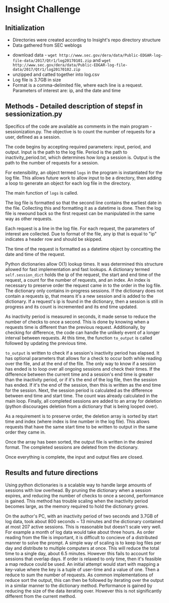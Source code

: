 # Insight Challenge

## Initialization

* Directories were created according to Insight's repo directory structure
* Data gathered from SEC weblogs
- download data - `wget http://www.sec.gov/dera/data/Public-EDGAR-log-file-data/2017/Qtr1/log20170101.zip` and `wget http://www.sec.gov/dera/data/Public-EDGAR-log-file-data/2017/Qtr1/log20170102.zip`
- unzipped and catted together into log.csv
- Log file is 3.7GB in size
- Format is a comma-delimited file, where each line is a request. Parameters of interest are: ip, and the date and time

## Methods - Detailed description of stepsf in sessionization.py

Specifics of the code are available as comments in the main program - sessionization.py. The objective is to count the number of requests for a user, defined as a session.

The code begins by accepting required parameters: input, period, and output. Input is the path to the log file. Period is the path to inactivity_period.txt, which determines how long a session is. Output is the path to the number of requests for a session.

For extensibility, an object termed `logs` in the program is instantiated for the log file. This allows future work to allow input to be a directory, then adding a loop to generate an object for each log file in the directory.

The main function of `logs` is called.

The log file is formatted so that the second line contains the earliest date in the file. Collecting this and formatting it as a datetime is done. Then the log file is rewound back so the first request can be manipulated in the same way as other requests.

Each request is a line in the log file. For each request, the parameters of interest are collected. Due to format of the file, any ip that is equal to "ip" indicates a header row and should be skipped.

The time of the request is formatted as a datetime object by concatting the date and time of the request.

Python dictionaries allow O(1) lookup times. It was determined this structure allowed for fast implementation and fast lookups. A dictionary termed `self.session_dict` holds the ip of the request, the start and end time of the request, a count for the number of requests, and an index. An index is necessary to preserve order the request came in to the order in the log file. The dictionary only contains in-progress sessions. If the dictionary does not contain a requests ip, that means it's a new session and is added to the dictionary. If a request's ip is found in the dictionary, then a session is still in progress and its count is incremented and its end time updated.

As inactivity period is measured in seconds, it made sense to reduce the number of checks to once a second. This is done by knowing when a requests time is different than the previous request. Additionally, by checking for difference, the code can handle the unlikely event of a longer interval between requests. At this time, the function `to_output` is called followed by updating the previous time.

`to_output` is written to check if a session's inactivity period has elapsed. It has optional parameters that allows for a check to occur both while reading over the file, and at the end of the file. The only way to know if a session has ended is to loop over all ongoing sessions and check their times. If the difference between the current time and a session's end time is greater than the inactivity period, or if it's the end of the log file, then the session has ended. If it's the end of the session, then this is written as the end time for the session. Next, the session period is calculated as the difference between end time and start time. The count was already calculated in the main loop. Finally, all completed sessions are added to an array for deletion (python discourages deletion from a dictionary that is being looped over).

As a requirement is to preserve order, the deletion array is sorted by start time and index (where index is line number in the log file). This allows requests that have the same start time to be written to output in the same order they came in.

Once the array has been sorted, the output file is written in the desired format. The completed sessions are deleted from the dictionary.

Once everything is complete, the input and output files are closed.

## Results and future directions

Using python dictionaries is a scalable way to handle large amounts of sessions with low overhead. By pruning the dictionary when a session expires, and reducing the number of checks to once a second, performance is gained. This method has trouble scaling when the inactivity period becomes large, as the memory required to hold the dictionary grows.

On the author's PC, with an inactivity period of two seconds and 3.7GB of log data, took about 800 seconds ~ 13 minutes and the dictionary contained at most 207 active sessions. This is reasonable but doesn't scale very well. For example a month of log data would take about three hours. As order reading from the file is important, it is difficult to concieve of a distributed manner to solve the prompt. A simple way of scaling is to keep log files per day and distribute to multiple computers at once. This will reduce the total time to a single day, about 6.5 minutes. However this fails to account for sessions that overlap days. If order is relaxed to only time, then it's feasible a map reduce could be used. An initial attempt would start with mapping a key-value where the key is a tuple of user-time and a value of one. Then a reduce to sum the number of requests. As common implementations of reduce sort the output, this can then be followed by iterating over the output in a similar manner to the dictionary method. Performance is gained by reducing the size of the data iterating over. However this is not significantly different from the current method. 

